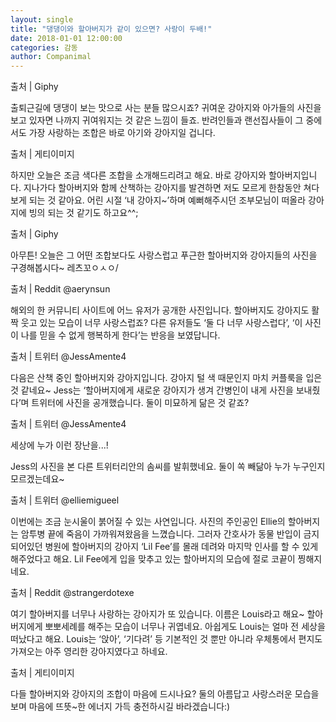 ```yaml
---
layout: single
title: "댕댕이와 할아버지가 같이 있으면? 사랑이 두배!"
date: 2018-01-01 12:00:00
categories: 감동
author: Companimal
---
```


출처 | Giphy

출퇴근길에 댕댕이 보는 맛으로 사는 분들 많으시죠? 귀여운 강아지와 아가들의 사진을 보고 있자면 나까지 귀여워지는 것 같은 느낌이 들죠. 반려인들과 랜선집사들이 그 중에서도 가장 사랑하는 조합은 바로 아기와 강아지일 겁니다.

출처 | 게티이미지

하지만 오늘은 조금 색다른 조합을 소개해드리려고 해요. 바로 강아지와 할아버지입니다. 지나가다 할아버지와 함께 산책하는 강아지를 발견하면 저도 모르게 한참동안 쳐다보게 되는 것 같아요. 어린 시절 ‘내 강아지~’하며 예뻐해주시던 조부모님이 떠올라 강아지에 빙의 되는 것 같기도 하고요^^;

출처 | Giphy

아무튼! 오늘은 그 어떤 조합보다도 사랑스럽고 푸근한 할아버지와 강아지들의 사진을 구경해봅시다~ 레츠꼬ㅇㅅㅇ/

출처 | Reddit @aerynsun

해외의 한 커뮤니티 사이트에 어느 유저가 공개한 사진입니다. 할아버지도 강아지도 활짝 웃고 있는 모습이 너무 사랑스럽죠? 다른 유저들도 ‘둘 다 너무 사랑스럽다’, ‘이 사진이 나를 믿을 수 없게 행복하게 한다’는 반응을 보였답니다.

출처 | 트위터 @JessAmente4

다음은 산책 중인 할아버지와 강아지입니다. 강아지 털 색 때문인지 마치 커플룩을 입은 것 같네요~ Jess는 ‘할아버지에게 새로운 강아지가 생겨 간병인이 내게 사진을 보내줬다’며 트위터에 사진을 공개했습니다. 둘이 미묘하게 닮은 것 같죠?

출처 | 트위터 @JessAmente4

세상에 누가 이런 장난을...!

Jess의 사진을 본 다른 트위터리안의 솜씨를 발휘했네요. 둘이 쏙 빼닮아 누가 누구인지 모르겠는데요~

출처 | 트위터 @elliemigueel

이번에는 조금 눈시울이 붉어질 수 있는 사연입니다. 사진의 주인공인 Ellie의 할아버지는 암투병 끝에 죽음이 가까워져왔음을 느꼈습니다. 그러자 간호사가 동물 반입이 금지되어있던 병원에 할아버지의 강아지 ‘Lil Fee’를 몰래 데려와 마지막 인사를 할 수 있게 해주었다고 해요. Lil Fee에게 입을 맞추고 있는 할아버지의 모습에 절로 코끝이 찡해지네요.

출처 | Reddit @strangerdotexe

여기 할아버지를 너무나 사랑하는 강아지가 또 있습니다. 이름은 Louis라고 해요~ 할아버지에게 뽀뽀세례를 해주는 모습이 너무나 귀엽네요. 아쉽게도 Louis는 얼마 전 세상을 떠났다고 해요. Louis는 ‘앉아’, ‘기다려’ 등 기본적인 것 뿐만 아니라 우체통에서 편지도 가져오는 아주 영리한 강아지였다고 하네요.

출처 | 게티이미지

다들 할아버지와 강아지의 조합이 마음에 드시나요? 둘의 아름답고 사랑스러운 모습을 보며 마음에 뜨뜻~한 에너지 가득 충전하시길 바라겠습니다:)
